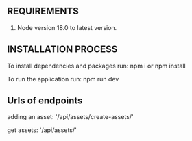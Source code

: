 ## REQUIREMENTS
1. Node version 18.0 to latest version.


## INSTALLATION PROCESS
To install dependencies and packages run: npm i or npm install

To run the application run: npm run dev

## Urls of endpoints

adding an asset: '/api/assets/create-assets/'

get assets: '/api/assets/'
